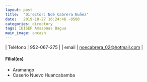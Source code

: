 ```yaml
---
layout: post
title:  "Director: Noé Cabrera Nuñez"
date:   2019-10-27 16:24:46 -0500
categories: directory
tags: IBISEP Amazonas Bagua
main_image: ancash
---
```


| Teléfono  | 952-067-275 |
| email     | noecabrera_02@hotmail.com |

#### Filial(es)

* Aramango
* Caserío Nuevo Huancabamba
